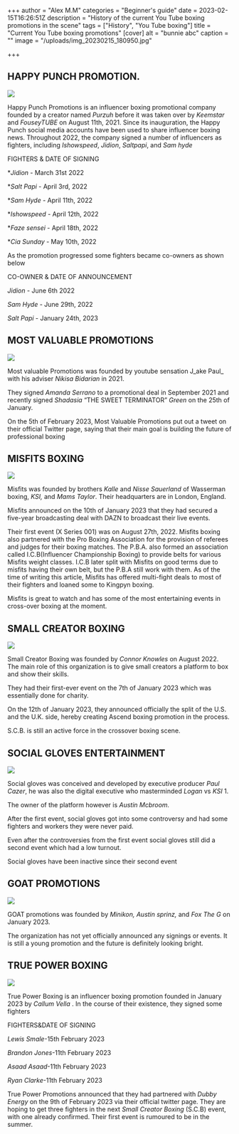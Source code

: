 +++
author = "Alex M.M"
categories = "Beginner's guide"
date = 2023-02-15T16:26:51Z
description = "History of the current You Tube boxing promotions in the scene"
tags = ["History", "You Tube boxing"]
title = "Current You Tube boxing promotions"
[cover]
alt = "bunnie abc"
caption = ""
image = "/uploads/img_20230215_180950.jpg"

+++
## HAPPY PUNCH PROMOTION.

![](/uploads/img_20230215_175653.jpg)

Happy Punch Promotions is an influencer boxing promotional company founded by a creator named _Purzuh_ before it was taken over by _Keemstar_ and _FouseyTUBE_ on August 11th, 2021. Since its inauguration, the Happy Punch social media accounts have been used to share influencer boxing news. Throughout 2022, the company signed a number of influencers as fighters, including _Ishowspeed_, _Jidion_, _Saltpapi_, and _Sam hyde_

FIGHTERS            &               DATE OF SIGNING

\*_Jidion_           -                     March 31st 2022

\*_Salt Papi_          -                  April 3rd, 2022

\*_Sam Hyde_         -                April 11th, 2022

\*_Ishowspeed_        -              April 12th, 2022

\*_Faze sensei_         -              April 18th, 2022

\*_Cia Sunday_          -             May 10th, 2022

As the promotion progressed some fighters became co-owners as shown below

CO-OWNER         &          DATE OF ANNOUNCEMENT

_Jidion_                   -             June 6th 2022

_Sam Hyde_           -              June 29th, 2022

_Salt Papi_             -              January 24th, 2023

## MOST VALUABLE PROMOTIONS

![](/uploads/img_20230215_175334.jpg)

Most valuable Promotions was founded by youtube sensation J_ake Paul_ with his adviser _Nikisa Bidarian_ in 2021.

They signed _Amanda Serrano_ to a promotional deal in September 2021 and recently signed _Shadasia_ “THE SWEET TERMINATOR” _Green_ on the 25th of January.

On the 5th of February 2023, Most Valuable Promotions put out a tweet on their official Twitter page, saying that their main goal is building the future of professional boxing

## MISFITS BOXING

![](/uploads/img_20230215_175357.jpg)

Misfits was founded by brothers _Kalle_ and _Nisse Sauerland_ of Wasserman boxing, _KSI,_ and _Mams Taylor_. Their headquarters are in London, England.

Misfits announced on the 10th of January 2023 that they had secured a five-year broadcasting deal with DAZN to broadcast their live events.

Their first event (X Series 001) was on August 27th, 2022. Misfits boxing also partnered with the Pro Boxing Association for the provision of referees and judges for their boxing matches. The P.B.A. also formed an association called I.C.B(Influencer Championship Boxing) to provide belts for various Misfits weight classes. I.C.B later split with Misfits on good terms due to misfits having their own belt, but the P.B.A still work with them. As of the time of writing this article, Misfits has offered multi-fight deals to most of their fighters and loaned some to Kingpyn boxing.

Misfits is great to watch and has some of the most entertaining events in cross-over boxing at the moment.

## SMALL CREATOR BOXING

![](/uploads/img_20230215_175317.jpg)

Small Creator Boxing was founded by _Connor Knowles_ on August 2022. The main role of this organization is to give small creators a platform to box and show their skills.

They had their first-ever event on the 7th of January 2023 which was essentially done for charity.

On the 12th of January 2023, they announced officially the split of the U.S. and the U.K. side, hereby creating Ascend boxing promotion in the process.

S.C.B. is still an active force in the crossover boxing scene.

## SOCIAL GLOVES ENTERTAINMENT

![](/uploads/img_20230215_175520.jpg)

Social gloves was conceived and developed by executive producer _Paul Cazer_, he was also the digital executive who masterminded _Logan_ vs _KSI_ 1.

The owner of the platform however is _Austin Mcbroom._

After the first event, social gloves got into some controversy and had some fighters and workers they were never paid.

Even after the controversies from the first event social gloves still did a second event which had a low turnout.

Social gloves have been inactive since their second event

## GOAT PROMOTIONS

![](/uploads/img_20230215_175448.jpg)

GOAT promotions was founded by _Minikon, Austin sprinz,_ and _Fox The G_ on January 2023.

The organization has not yet officially announced any signings or events. It is still a young promotion and the future is definitely looking bright.

## TRUE POWER BOXING

![](/uploads/img_20230215_211500.jpg)

True Power Boxing is an influencer boxing promotion founded in January 2023 by _Callum Vella_ . In the course of their existence, they signed some fighters

FIGHTERS&DATE OF SIGNING

_Lewis Smale_-15th February 2023

_Brandon Jones_-11th February 2023

_Asaad Asaad_-11th February 2023

_Ryan Clarke_-11th February 2023

True Power Promotions announced that they had partnered with _Dubby Energy_ on the 9th of February 2023 via their official twitter page. They are hoping to get three fighters in the next _Small Creator Boxing_ (S.C.B) event, with one already confirmed. Their first event is rumoured to be in the summer.